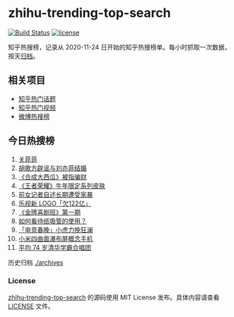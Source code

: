 # zhihu-trending-top-search

[![Build Status](https://github.com/justjavac/zhihu-trending-top-search/workflows/ci/badge.svg?branch=main)](https://github.com/justjavac/zhihu-trending-top-search/actions)
[![license](https://img.shields.io/github/license/justjavac/zhihu-trending-top-search)](https://github.com/justjavac/zhihu-trending-top-search/blob/main/LICENSE)

知乎热搜榜，记录从 2020-11-24 日开始的知乎热搜榜单。每小时抓取一次数据，按天[归档](./archives)。

## 相关项目

- [知乎热门话题](https://github.com/justjavac/zhihu-trending-hot-questions)
- [知乎热门视频](https://github.com/justjavac/zhihu-trending-hot-video)
- [微博热搜榜](https://github.com/justjavac/weibo-trending-hot-search)

## 今日热搜榜

<!-- BEGIN -->
<!-- 最后更新时间 Mon Feb 08 2021 03:03:02 GMT+0800 (CST) -->
1. [关菲菲](https://www.zhihu.com/search?q=关菲菲)
1. [胡歌方辟谣与刘亦菲结婚](https://www.zhihu.com/search?q=胡歌刘亦菲)
1. [《合成大西瓜》被指骗财](https://www.zhihu.com/search?q=合成大西瓜)
1. [《王者荣耀》牛年限定系列皮肤](https://www.zhihu.com/search?q=王者荣耀)
1. [前女记者自述长期遭受家暴](https://www.zhihu.com/search?q=马金瑜家暴)
1. [乐视新 LOGO「欠122亿」](https://www.zhihu.com/search?q=乐视)
1. [《金牌喜剧班》第一期](https://www.zhihu.com/search?q=金牌喜剧班)
1. [如何看待纸吸管的使用？](https://www.zhihu.com/search?q=纸吸管)
1. [「电竞春晚」小虎力挽狂澜](https://www.zhihu.com/search?q=电竞春晚)
1. [小米四曲面瀑布屏概念手机](https://www.zhihu.com/search?q=小米手机)
1. [平均 74 岁清华学霸合唱团](https://www.zhihu.com/search?q=清华合唱团唱少年)
<!-- END -->

历史归档 [./archives](./archives)

### License

[zhihu-trending-top-search](https://github.com/justjavac/zhihu-trending-top-search) 的源码使用 MIT License 发布。具体内容请查看 [LICENSE](./LICENSE) 文件。
